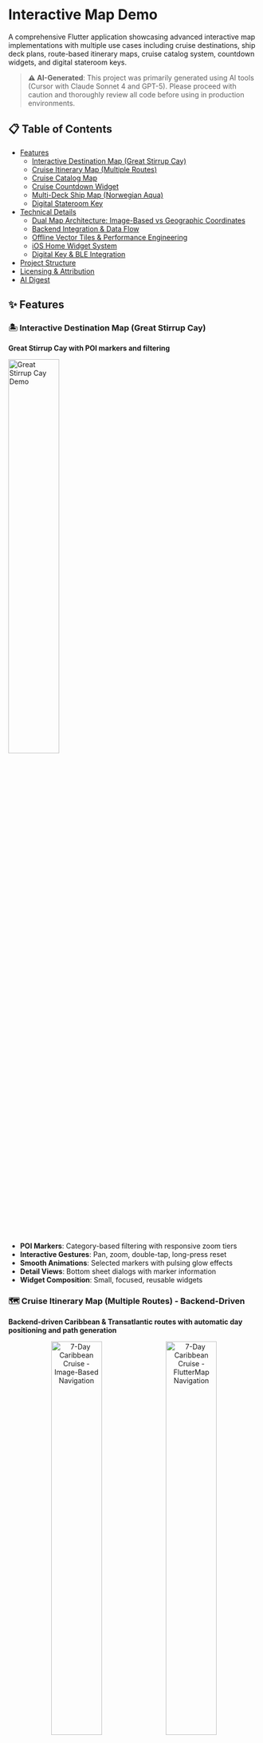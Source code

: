 # Interactive Map Demo

A comprehensive Flutter application showcasing advanced interactive map implementations with multiple use cases including cruise destinations, ship deck plans, route-based itinerary maps, cruise catalog system, countdown widgets, and digital stateroom keys.

> **⚠️ AI-Generated**: This project was primarily generated using AI tools (Cursor with Claude Sonnet 4 and GPT-5). Please proceed with caution and thoroughly review all code before using in production environments.

## 📋 Table of Contents

- [Features](#features)
  - [Interactive Destination Map (Great Stirrup Cay)](#️-interactive-destination-map-great-stirrup-cay)
  - [Cruise Itinerary Map (Multiple Routes)](#️-cruise-itinerary-map-multiple-routes---backend-driven)
  - [Cruise Catalog Map](#️-cruise-catalog-map)
  - [Cruise Countdown Widget](#️-cruise-countdown-widget)
  - [Multi-Deck Ship Map (Norwegian Aqua)](#️-multi-deck-ship-map-norwegian-aqua)
  - [Digital Stateroom Key](#️-digital-stateroom-key)
- [Technical Details](#technical-details)
  - [Dual Map Architecture: Image-Based vs Geographic Coordinates](#dual-map-architecture-image-based-vs-geographic-coordinates)
  - [Backend Integration & Data Flow](#backend-integration--data-flow)
  - [Offline Vector Tiles & Performance Engineering](#offline-vector-tiles--performance-engineering)
  - [iOS Home Widget System](#ios-home-widget-system)
  - [Digital Key & BLE Integration](#digital-key--ble-integration)
- [Project Structure](#project-structure)
- [Licensing & Attribution](#️-licensing--attribution)
- [AI Digest](#ai-digest)

## ✨ Features

### 🏝️ Interactive Destination Map (Great Stirrup Cay)

**Great Stirrup Cay with POI markers and filtering**

<img src="assets/gifs/great-stirrup-cay.gif" width="45%" alt="Great Stirrup Cay Demo">


- **POI Markers**: Category-based filtering with responsive zoom tiers
- **Interactive Gestures**: Pan, zoom, double-tap, long-press reset
- **Smooth Animations**: Selected markers with pulsing glow effects
- **Detail Views**: Bottom sheet dialogs with marker information
- **Widget Composition**: Small, focused, reusable widgets

### 🗺️ Cruise Itinerary Map (Multiple Routes) - **Backend-Driven**

**Backend-driven Caribbean & Transatlantic routes with automatic day positioning and path generation**

<p align="center">
  <img src="assets/gifs/caribbean-cruise.gif" width="45%" alt="7-Day Caribbean Cruise - Image-Based Navigation">
  <img src="assets/gifs/7-day-caribbean-cruise-flutter-map.gif" width="45%" alt="7-Day Caribbean Cruise - FlutterMap Navigation">
</p>

<p align="center">
  <img src="assets/gifs/transatlantic-cruise.gif" width="45%" alt="15-Day Transatlantic Cruise - Image-Based Navigation">
  <img src="assets/gifs/15-day-transatlantic-cruise-flutter-map.gif" width="45%" alt="15-Day Transatlantic Cruise - FlutterMap Navigation">
</p>

- **Multi-Itinerary Support**: Caribbean (7-day) and Transatlantic (15-night) cruise routes
- **Backend-Driven Positioning**: All map elements positioned using backend-provided coordinate data
- **Dynamic Route Generation**: Routes automatically generated from backend itinerary data
- **Day-by-Day Navigation**: Swipeable cards with auto-centering day indicators
- **Bidirectional Route Animation**: Smooth forward/backward animations between days
- **Smart Layout Management**: Automatic padding prevents bottom sheet from covering map content
- **Performance Optimization**: Cached image sizes, efficient marker rendering, ScrollController management

### 🌍 Cruise Catalog Map

**Interactive world map with NCL cruise routes, search, and filtering**

<p align="center">
  <img src="assets/gifs/cruise-catalog.gif" width="45%" alt="Cruise Catalog Demo">
  <img src="assets/gifs/cruise-catalog-search.gif" width="45%" alt="Cruise Catalog Search Demo">
</p>

- **Interactive World Map**: FlutterMap-based world view with NCL cruise routes
- **Dynamic Zoom Tiers**: Cruises appear/disappear based on zoom level (essential, medium, detailed)
- **Smart Cruise Selection**: Click routes to select cruises with automatic map fitting
- **Port Cycling**: Tap port markers to cycle through all cruises visiting that port
- **Advanced Search System**: Full-text search across cruise titles, ships, destinations, and ports
- **Category Filtering**: Filter cruises by region (Caribbean, Mediterranean, Europe, etc.)
- **Draggable Sheet Interface**: Collapsible bottom sheet with mode-specific content
- **Sheet Mode System**: Normal browsing, search mode, and cruise details modes
- **Spain & Portugal Cruises**: Comprehensive collection of realistic NCL itineraries

### ⏰ Cruise Countdown Widget

**iOS home screen widget with countdown timers**

<img src="assets/gifs/home-widget.gif" width="45%" alt="Countdown Widget Demo">

- **iOS Home Screen Widget**: Native iOS widget displaying selected cruise countdown
- **Method Channel Communication**: `home_widget` package enables seamless app-to-widget data sharing
- **Interactive Countdown Timer**: Real-time countdown showing days, hours, minutes, and seconds
- **Cruise Selection**: Choose from multiple upcoming cruises to track
- **Visual Indicators**: Color-coded alerts for cruises departing soon
- **Auto-refresh**: Widget updates every hour automatically
- **App Groups Integration**: Secure data sharing between app and widget extension

### 🚢 Multi-Deck Ship Map (Norwegian Aqua)

**Norwegian Aqua deck plans with interactive polygon areas**

<img src="assets/gifs/ncl-aqua-deck-plan.gif" width="45%" alt="Deck Plan Demo">

> **⚠️ Work in Progress**: This is a quick preview of what's possible with interactive ship deck plans. Mapping polygon/path lines to the deck plan image isn't fully implemented yet. The current demo shows the foundational architecture and UI components.

- **Multi-Deck Navigation**: Browse 16 decks (Decks 5-20) with mini-map
- **Interactive Polygons**: Clickable areas for ship facilities
- **Legend System**: Swipeable bottom sheet with facility categories
- **Multi-Ship Support**: Extensible architecture for different ship classes

### 🔑 Digital Stateroom Key

**BLE-based mobile access system for stateroom doors**
- **BLE-Based Access**: Bluetooth Low Energy communication with stateroom locks
- **ASSA ABLOY Mobile Access SDK**: Secure credential provisioning and validation
- **Bluetooth Low Energy**: Offline stateroom unlocking without internet connection
- **Dart Frog Backend**: Lightweight server for credential management
- **Device-bound Credentials**: Time-limited, secure storage with on-device encryption
- **On-Demand Provisioning**: Keys provisioned when guest requests access in-app

## 🔧 Technical Details

### Dual Map Architecture: Image-Based vs Geographic Coordinates

The project implements **two distinct interactive map types**, each optimized for different use cases and offering unique capabilities:

#### **1. Image-Based Coordinate Maps** 🖼️
**Used in**: Great Stirrup Cay destination map, Cruise itinerary maps

**Coordinate System**: `[x, y]` pixel coordinates relative to background map images

```dart
// Backend provides pixel coordinates on map images
ItineraryDay(
  port: PortData(
    name: 'Miami',
    coordinates: [100, 50], // x=100px, y=50px on map image
  ),
);

// App automatically positions everything using pixel coordinates
final position = _getDayPosition(dayIndex); // → Offset(100, 50)
// ✅ Marker appears at exact pixel position
// ✅ Route paths follow pixel coordinates
// ✅ Tap detection uses pixel-based hit testing
```

**Benefits of Image-Based Maps:**
- **🎯 Pixel-Perfect Precision**: Exact positioning on custom map images
- **🚀 Backend-Driven**: APIs provide coordinates, app displays immediately
- **📱 Device Independent**: Works consistently across all screen sizes
- **⚡ Zero Configuration**: No manual positioning or calibration needed
- **🔄 Dynamic Updates**: Change backend data, map updates automatically
- **🎨 Custom Visuals**: Full control over map appearance and branding

#### **2. Geographic Coordinate Maps** 🌍
**Used in**: Cruise catalog world map, Some cruise itineraries

**Coordinate System**: `[latitude, longitude]` real-world geographic coordinates

```dart
// Geographic coordinates for real-world locations
final miamiLocation = LatLng(25.7617, -80.1918);
final caribbeanPorts = [
  LatLng(18.4655, -66.1057), // San Juan
  LatLng(17.1899, -88.4976), // Belize City
  LatLng(19.4326, -99.1332), // Mexico City
];

FlutterMap(
  options: MapOptions(
    initialCenter: miamiLocation,
    initialZoom: 6.0,
  ),
  children: [
    CustomMapTileLayers(mapConfig: config),
    MarkerLayer(
      markers: caribbeanPorts.map((latLng) => 
        Marker(point: latLng, builder: (ctx) => PortMarker())
      ).toList(),
    ),
  ],
);
```

**Benefits of Geographic Maps:**
- **🌐 Real-World Accuracy**: True geographic positioning and distances
- **🗺️ Standard Map Features**: Zoom, pan, geographic bounds
- **📊 Data Integration**: Works with standard GIS data and APIs
- **🔍 Search & Geocoding**: Standard address lookup and reverse geocoding
- **📱 Native Map Apps**: Integration with device's native mapping capabilities
- **🌍 Global Coverage**: Access to worldwide geographic data

### Backend Integration & Data Flow

The system supports **both coordinate types** for backend integration:

```mermaid
flowchart TD
    subgraph "Backend Data"
        A[API Response] --> B{Coordinate Type?}
        B -->|Pixel + Image Path| C[Image-Based Data]
        B -->|Lat/Lng Only| D[Geographic Data]
    end
    
    subgraph "Data Processing"
        C --> E[Pixel Coordinates + Image Asset]
        D --> F[Geographic Coordinates]
        E --> G[Image-Based Maps]
        F --> H[Geographic Maps]
    end
    
    subgraph "Map Rendering"
        G --> I[Custom Image Rendering<br/>+ Image Loading + Asset Management]
        H --> J[FlutterMap Rendering<br/>+ Offline Tiles + Standard Features]
        I --> K[Interactive Experience]
        J --> K
    end
    
    K --> L[User Interaction]
    L --> M[Dynamic Updates]
```

#### **Image-Based Backend Data**
```json
{
  "cruise": {
    "name": "7-Day Caribbean Cruise",
    "imagePath": "https://api.cruisecompany.com/maps/caribbean_cruise_map.png",
    "days": [
      {
        "dayNumber": 1,
        "port": {
          "name": "Miami",
          "coordinates": [100, 50]  // Pixel coordinates on image
        }
      }
    ]
  }
}
```

#### **Geographic Backend Data**
```json
{
  "cruise": {
    "name": "World Cruise",
    "ports": [
      {
        "name": "Miami",
        "coordinates": [25.7617, -80.1918]  // Lat/Lng coordinates
      }
    ]
  }
}
```
**MapConfig** is used exclusively for **FlutterMap-based features** (geographic maps), providing a unified configuration for all geographic coordinate implementations:

```dart
// MapConfig used only for FlutterMap-based geographic maps
final config = MapConfig(
  minZoom: 3,
  maxZoom: 6,
  initialZoom: 4.5,
  userAgentPackageName: 'com.example.interactive_map_demo',
  tilesConfig: LocalVectorTilesConfig(
    styleAssetPath: 'assets/styles/style.json',
    providersOverride: TileProviders({
      'openmaptiles': MbTilesVectorTileProvider(
        mbtiles: MbTiles(mbtilesPath: 'assets/tiles/planet_map.mbtiles'),
      ),
    }),
  ),
);
```
### Offline Vector Tiles & Performance Engineering

**Massive Data Optimization**: Transformed a 75GB world map into a 50MB cruise-focused database through strategic zoom level pruning and geographic targeting.

#### **Data Optimization & Performance**
- **99.93% Size Reduction**: 75GB world map → 50MB cruise-optimized database
- **Strategic Zoom Targeting**: Levels 3-6 cover 100% of cruise routes and destinations
- **Zero Network Dependency**: Perfect offline functionality with instant loading
- **Cost Effective**: No data charges or roaming fees for map usage
- **Privacy Enhanced**: No location data sent to external servers
- **Load Time**: <500ms (vs 3-5 seconds for network tiles)
- **Memory Usage**: <100MB total system
- **Offline Reliability**: 100% uptime without network dependency

**Performance Optimizations:**
- **Vector Tile Caching**: Pre-loaded tiles for instant rendering
- **GPU Acceleration**: 60fps smooth pan/zoom performance
- **Memory Management**: Intelligent tile eviction and reloading
- **Cruise Ship Ready**: Perfect for maritime environments with limited connectivity


## 📁 Project Structure

```
assets/
├── gifs/                               # Demo GIFs for README
│   ├── great-stirrup-cay.gif           # Interactive destination map demo (31MB)
│   ├── caribbean-cruise.gif            # 7-day Caribbean cruise demo (8MB)
│   ├── transatlantic-cruise.gif        # 15-day Transatlantic cruise demo (6.4MB)
│   ├── 7-day-caribbean-cruise-flutter-map.gif # FlutterMap Caribbean demo (6.1MB)
│   ├── 15-day-transatlantic-cruise-flutter-map.gif # FlutterMap Transatlantic demo (10MB)
│   ├── ncl-aqua-deck-plan.gif          # Norwegian Aqua deck plan demo (13MB)
│   ├── cruise-catalog.gif              # Cruise catalog demo (56MB)
│   ├── cruise-catalog-search.gif       # Cruise catalog search demo (7.6MB)
│   └── home-widget.gif                 # iOS home widget demo (18MB)
├── images/
│   ├── map.jpg                         # Great Stirrup Cay map (1.8MB)
│   ├── caribbean_cruise_map.png        # Caribbean route map (20KB)
│   ├── norwegian_pearl_transatlantic_map.png  # Transatlantic route map (20KB)
│   ├── cruise-ship.svg                 # Cruise ship icon
│   └── deck-8.svg                      # Ship deck plan
├── styles/                             # Vector tile styles and fonts
│   ├── style.json                      # MapTiler-based vector style
│   ├── fonts/                          # Font files for vector tiles
│   │   ├── Noto Sans Bold/
│   │   └── Noto Sans Regular/
│   └── sprites/                        # Sprite files for vector tiles
└── tiles/                              # Offline vector tiles
    └── planet_map.mbtiles              # MBTiles vector tile database

lib/
├── common/                             # Shared utilities and configurations
│   ├── map_config.dart                 # Unified map configuration system
│   ├── map_utilities.dart              # Map utility functions
│   ├── mbtiles/
│   │   └── mbtiles_vector_tile_provider.dart # MBTiles vector tile provider
│   └── widgets/
│       ├── custom_draggable_sheet.dart
│       ├── custom_map_tile_layers.dart
│       ├── custom_marker.dart
│       ├── custom_polyline_layer.dart
│       └── custom_sticky_header_delegate.dart
├── countdown_widget/                   # iOS home screen widget
│   ├── countdown_modal.dart           # Bottom sheet modal for cruise selection
│   ├── models/
│   │   └── cruise_countdown.dart      # Cruise countdown data model
│   └── widgets/
│       └── simple_countdown_widget.dart # Countdown timer widget
├── cruise_catalog/                     # Cruise catalog system
│   ├── cruise_catalog.dart            # Main cruise catalog widget
│   ├── data/
│   │   └── ncl_cruise_catalog.dart    # NCL cruise catalog data
│   ├── models/
│   │   ├── cruise_category.dart       # Cruise region categories
│   │   ├── cruise_product.dart        # Cruise product model
│   │   ├── cruise_route.dart          # Cruise route and waypoints
│   │   └── sheet_mode.dart            # Sheet mode and position enums
│   └── widgets/
│       ├── cruise_details_mode_header.dart
│       ├── cruise_details_mode_sheet.dart  # Cruise details content
│       ├── cruise_itinerary_preview.dart
│       ├── cruise_route_overlay.dart  # Route rendering on map
│       ├── normal_mode_header.dart
│       ├── normal_mode_sheet.dart     # Normal browsing content
│       ├── search_mode_header.dart
│       └── search_mode_sheet.dart     # Search results content
├── deck_plan/                          # Ship deck plan maps
│   ├── multi_deck_ship_map.dart       # Core deck map widget
│   ├── models/
│   │   ├── deck_polygon_data.dart
│   │   └── ship_deck_data.dart
│   └── widgets/
│       ├── deck_key_legend.dart
│       ├── deck_mini_map.dart
│       └── deck_polygon_overlay.dart
├── digital_key/                        # Digital stateroom key system
│   ├── digital_key_page.dart          # Main digital key interface
│   ├── models/
│   │   └── stateroom_access_data.dart # Stateroom access data model
│   └── widgets/
│       └── stateroom_access_page.dart # Stateroom access widget
├── interactive_map/                    # Great Stirrup Cay destination map
│   ├── interactive_map.dart           # Main interactive map widget
│   ├── models/
│   │   └── interactive_map_marker_data.dart
│   ├── pages/
│   │   └── marker_details_page.dart
│   └── widgets/
│       ├── interactive_map_error.dart
│       ├── interactive_map_filter.dart
│       ├── interactive_map_legend.dart
│       ├── interactive_map_marker.dart
│       └── interactive_map_marker_detail.dart
├── itinerary/                          # Cruise itinerary and route maps
│   ├── data/                           # Sample itinerary data files
│   │   ├── caribbean_cruise.dart       # Norwegian Aqua 7-day Caribbean cruise
│   │   └── transatlantic_cruise.dart   # Norwegian Pearl 15-night Transatlantic cruise
│   ├── models/
│   │   └── cruise_itinerary.dart       # Core models (CruiseItinerary, PortData, ItineraryDay)
│   ├── pages/
│   │   └── cruise_itinerary_page.dart
│   └── widgets/
│       ├── cruise_route_painter.dart   # Custom route visualization painter
│       ├── info_tile.dart
│       ├── itinerary_bottom_section.dart  # Draggable bottom sheet with auto-scrolling day indicators
│       ├── itinerary_map.dart          # Main route map widget
│       ├── itinerary_table.dart
│       ├── port_day_info.dart
│       ├── port_marker.dart            # Extracted marker widget with complex styling
│       └── sea_day_info.dart
├── itinerary_map/                      # Enhanced itinerary map system
│   ├── data/                           # Enhanced itinerary data
│   │   ├── caribbean_cruise.dart       # Caribbean cruise data
│   │   ├── transatlantic_cruise.dart   # Transatlantic cruise data
│   │   └── world_samples.dart          # Global cruise samples (Alaska, Mediterranean, etc.)
│   ├── itinerary_map.dart             # Main itinerary map widget
│   ├── itinerary_map_controller.dart  # Map controller for interactions
│   ├── models/
│   │   └── cruise_itinerary.dart       # Enhanced cruise itinerary models
│   └── widgets/
│       ├── info_widgets/
│       │   ├── info_tile.dart
│       │   ├── port_day_info.dart
│       │   └── sea_day_info.dart
│       ├── itinerary_map_bottom_sheet.dart
│       ├── itinerary_map_markers.dart
│       ├── itinerary_map_polylines.dart
│       └── itinerary_map_tile_layers.dart
└── main.dart                           # App entry point and navigation
```

## ⚖️ Licensing & Attribution

This project uses **fully offline mapping** with local vector tiles and styles. Review the following licensing requirements before shipping commercially:

- Offline vector tiles and style
  - The bundled style at `assets/styles/style.json` is based on MapTiler's “Basic” style and includes license metadata restricting use to MapTiler Cloud/Server.
  - If you intend to use this style with self-hosted/offline MBTiles providers (as the app currently does via `LocalVectorTilesConfig`), you must either:
    - Obtain a MapTiler license that allows using the style outside MapTiler Cloud/Server; or
    - Replace the style with an open/self-licensed style you are allowed to ship and self-host.
  - The style has been configured to load `glyphs` and `sprite` from local assets (no Cloud calls), but the license on the style still applies.

- MBTiles Data Source
  - **OpenMapTiles**: The `assets/tiles/planet_map.mbtiles` file contains vector tile data that requires proper licensing.
  - **Attribution Required**: If using OpenMapTiles data, you must include "© OpenMapTiles" attribution on all map screens.
  - **Alternative Sources**: Consider using other open-source tile providers or creating your own tile sets.

- Mandatory on-screen attribution
  - You must show visible attribution on all screens that render maps. Include attribution for every data source in use, for example:
    - OpenStreetMap: “© OpenStreetMap contributors” (link to `https://www.openstreetmap.org/copyright`).
    - MapTiler style (if retained): “© MapTiler” (link to `https://www.maptiler.com/copyright/`).
    - OpenMapTiles (if your MBTiles are from OMT): “© OpenMapTiles”.
    - CARTO (if used): “© CARTO”.
  - Add an attribution overlay component in your FlutterMap pages to satisfy these requirements.

- API keys and configuration
  - The app’s offline vector flow does not require a MapTiler account/API key.

- Summary: Shipping Safely
  - Use `LocalVectorTilesConfig` with a style you’re licensed to self-host and MBTiles you are licensed to distribute.
  - Consider replacing MapTiler style with an open-source alternative for complete freedom
  - Implement a visible attribution UI for all data sources.

## 🤖 AI Digest

### Quick Project Understanding
**Purpose**: Flutter demo showcasing six interactive map implementations, with **primary focus on backend-driven itinerary maps** that automatically generate from API data, plus **cruise catalog system**, **iOS home widgets**, and **digital stateroom keys**.

**Key Innovation**: **Backend-Driven Map System**
- Backend provides daily itinerary locations as `[x, y]` pixel coordinates
- App automatically positions markers, draws route paths, enables navigation
- Zero hardcoding - all positioning is data-driven and updates dynamically

**Key Components**:
- `InteractiveMap`: POI-based map with markers and filtering
- `MultiDeckShipMap`: Deck plans with polygon interactions (work in progress)
- `ItineraryMap`: **Backend-driven** route map with automatic positioning
- `CruiseCatalogMap`: Interactive world map with NCL cruise routes and search
- `CountdownWidget`: iOS home screen widget with cruise countdown timers
- `DigitalKeyPage`: BLE-based stateroom access system

**Coordinate System**: Image-based `[x, y]` pixel coordinates designed for backend integration.
- Coordinates are pixel positions on map images (e.g., `[100, 50]`)
- Backend APIs provide coordinates, app displays immediately
- Single source of truth: `_getDayPosition(dayIndex)` controls all positioning

**Architecture**: Backend-driven positioning with unified coordinate system.
- All map elements (markers, routes, taps) use same position calculation
- `_generateRoutePositions()` creates paths from day coordinates
- Dynamic updates when backend data changes
- **Centralized Scroll Management**: Single CustomScrollView with unified controller
- **Content-Only Widgets**: Separated content from scroll management for better animations

**File Structure**: Eight main modules (`common/`, `countdown_widget/`, `cruise_catalog/`, `deck_plan/`, `digital_key/`, `interactive_map/`, `itinerary/`, `itinerary_map/`) with models, pages, and widgets subdirectories, organized alphabetically.

**Entry Point**: `main.dart` → `Home` → Individual feature implementations.

**Dependencies**: Flutter setup with `flutter_map`, `latlong2`, `flutter_map_animations`, `vector_map_tiles`, `mbtiles`, `home_widget`, `jovial_svg` for comprehensive feature support.

**Assets**: `assets/gifs/` (demo GIFs for README), `assets/images/` (maps, icons, deck plans), `assets/styles/` (vector tile styles and fonts), `assets/tiles/` (offline MBTiles database).

**Demo GIFs**: Visual demonstrations integrated within feature sections, available in `assets/gifs/`:
- `great-stirrup-cay.gif` (31MB) - Interactive destination map with POI filtering
- `caribbean-cruise.gif` (8MB) - 7-day Caribbean cruise route with day navigation
- `transatlantic-cruise.gif` (6.4MB) - 15-night transatlantic cruise with auto-scrolling indicators
- `7-day-caribbean-cruise-flutter-map.gif` (6.1MB) - FlutterMap Caribbean demo
- `15-day-transatlantic-cruise-flutter-map.gif` (10MB) - FlutterMap Transatlantic demo
- `ncl-aqua-deck-plan.gif` (13MB) - Multi-deck ship navigation with interactive polygons
- `cruise-catalog.gif` (56MB) - Cruise catalog system demo
- `cruise-catalog-search.gif` (7.6MB) - Cruise catalog search functionality
- `home-widget.gif` (18MB) - iOS home screen widget demonstration

**Performance**: Cached image sizes, efficient rendering, zoom-based visibility, minimal rebuilds, centralized scroll management.

**State**: Local `StatefulWidget` state, `TransformationController` for map interactions, `AnimationController` for transitions, sheet mode management, widget data persistence.

**Backend Integration & Animation**: 
- JSON API provides itinerary days with embedded coordinates
- `CruiseItinerary.fromApi()` parses backend data
- Modular data architecture with separate files per cruise type (`CaribbeanCruiseData`, `TransatlanticCruiseData`)
- `_getDayPosition()` converts coordinates to screen positions
- `_generateRoutePositions()` creates curved route paths from day coordinates
- `CruiseRoutePainter` handles all route visualization and animations
- Auto-scrolling day indicators with smooth ScrollController animations
- Bidirectional route animations (forward fill, backward unfill)
- Automatic map generation with smooth navigation transitions
- **Advanced Layout Management**: Dual-viewport system with 250px natural padding prevents UI overlay conflicts
- **No White Space Guarantee**: Calculated minimum scale ensures map always fills entire viewport
- **Smart Boundary Logic**: Padded coordinate system maintains proper constraints and interactions
- **Cruise Catalog System**: Interactive world map with NCL routes, search, and filtering
- **Centralized Scroll Management**: Single CustomScrollView with unified controller for all sheet modes
- **Content-Only Architecture**: Separated content widgets from scroll management for better animations
- **Widget Integration**: iOS home screen widget with method channel communication
- **Digital Key System**: BLE-based stateroom access with ASSA ABLOY Mobile Access SDK
- **Offline Vector Tiles**: Local MBTiles support for offline map functionality
- **Fully Offline Implementation**: No external tile servers, all mapping data is local
- **Platform Focus**: iOS and Android only (removed web, desktop, and test platforms)
